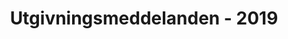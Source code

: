 ﻿---
title: Utgivningsmeddelanden - 2019
type: docs
weight: 20
url: /sv/java/release-notes-2019/
---
